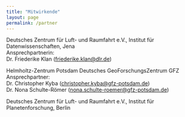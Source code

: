 ```yaml
---
title: "Mitwirkende"
layout: page
permalink: /partner
---
```


Deutsches Zentrum für Luft- und Raumfahrt e.V., Institut für Datenwissenschaften, Jena  
Ansprechpartnerin:  
Dr. Friederike Klan ([friederike.klan@dlr.de](mailto:friederike.klan@dlr.de))

  
Helmholtz-Zentrum Potsdam Deutsches GeoForschungsZentrum GFZ  
Ansprechpartner:  
Dr. Christopher Kyba ([christopher.kyba@gfz-potsdam.de](mailto:christopher.kyba@gfz-potsdam.de))  
Dr. Nona Schulte-Römer ([nona.schulte-roemer@gfz-potsdam.de](mailto:nona.schulte-roemer@gfz-potsdam.de))

  
Deutsches Zentrum für Luft- und Raumfahrt e.V., Institut für Planetenforschung, Berlin
